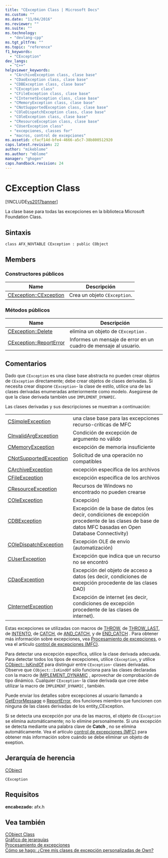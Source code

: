 ```yaml
---
title: "CException Class | Microsoft Docs"
ms.custom: ""
ms.date: "11/04/2016"
ms.reviewer: ""
ms.suite: ""
ms.technology: 
  - "devlang-cpp"
ms.tgt_pltfrm: ""
ms.topic: "reference"
f1_keywords: 
  - "CException"
dev_langs: 
  - "C++"
helpviewer_keywords: 
  - "CArchiveException class, clase base"
  - "CDaoException class, clase base"
  - "CDBException class, clase base"
  - "CException class"
  - "CFileException class, clase base"
  - "CInternetException class, clase base"
  - "CMemoryException class, clase base"
  - "CNotSupportedException class, clase base"
  - "COleDispatchException class, clase base"
  - "COleException class, clase base"
  - "CResourceException class, clase base"
  - "CUserException class"
  - "excepciones, classes for"
  - "macros, control de excepciones"
ms.assetid: cfacf14d-bfe4-4666-a5c7-38b800512920
caps.latest.revision: 22
author: "mikeblome"
ms.author: "mblome"
manager: "ghogen"
caps.handback.revision: 24
---
```

# CException Class
[!INCLUDE[vs2017banner](../../assembler/inline/includes/vs2017banner.md)]

La clase base para todas las excepciones en la biblioteca Microsoft Foundation Class.  
  
## Sintaxis  
  
```  
class AFX_NOVTABLE CException : public CObject  
```  
  
## Members  
  
### Constructores públicos  
  
|Name|Descripción|  
|----------|-----------------|  
|[CException::CException](../Topic/CException::CException.md)|Crea un objeto `CException`.|  
  
### Métodos públicos  
  
|Name|Descripción|  
|----------|-----------------|  
|[CException::Delete](../Topic/CException::Delete.md)|elimina un objeto de `CException` .|  
|[CException::ReportError](../Topic/CException::ReportError.md)|Informes un mensaje de error en un cuadro de mensaje al usuario.|  
  
## Comentarios  
 Dado que `CException` es una clase base abstracta no pueden crear objetos de `CException` directamente; debe crear objetos de clases derivadas.  Si necesita crear dispone `CException`\- la clase de estilo, utilice una de las clases derivadas enumeradas anteriormente como modelo.  Asegúrese de que la clase derivada también use `IMPLEMENT_DYNAMIC`.  
  
 Las clases derivadas y sus descripciones se muestran a continuación:  
  
|||  
|-|-|  
|[CSimpleException](../../mfc/reference/csimpleexception-class.md)|una clase base para las excepciones recurso\-críticas de MFC|  
|[CInvalidArgException](../../mfc/reference/cinvalidargexception-class.md)|Condición de excepción de argumento no válido|  
|[CMemoryException](../../mfc/reference/cmemoryexception-class.md)|excepción de memoria insuficiente|  
|[CNotSupportedException](../../mfc/reference/cnotsupportedexception-class.md)|Solicitud de una operación no compatibles|  
|[CArchiveException](../../mfc/reference/carchiveexception-class.md)|excepción específica de los archivos|  
|[CFileException](../../mfc/reference/cfileexception-class.md)|excepción específica de los archivos|  
|[CResourceException](../../mfc/reference/cresourceexception-class.md)|Recursos de Windows no encontrado no pueden crearse|  
|[COleException](../../mfc/reference/coleexception-class.md)|Excepción\)|  
|[CDBException](../../mfc/reference/cdbexception-class.md)|Excepción de la base de datos \(es decir, condiciones de excepción procedente de las clases de base de datos MFC basadas en Open Database Connectivity\)|  
|[COleDispatchException](../../mfc/reference/coledispatchexception-class.md)|Excepción OLE de envío \(automatización\)|  
|[CUserException](../../mfc/reference/cuserexception-class.md)|Excepción que indica que un recurso no se encontró|  
|[CDaoException](../../mfc/reference/cdaoexception-class.md)|Excepción del objeto de acceso a datos \(es decir, condiciones de excepción procedente de las clases DAO\)|  
|[CInternetException](../../mfc/reference/cinternetexception-class.md)|Excepción de internet \(es decir, condiciones de excepción procedente de las clases de internet\).|  
  
 Estas excepciones se utilizadas con macros de [THROW](../Topic/THROW%20\(MFC\).md), de [THROW\_LAST](../Topic/THROW_LAST.md), de [INTENTO](../Topic/TRY.md), de [CATCH](../Topic/CATCH.md), de [AND\_CATCH](../Topic/AND_CATCH.md), y de [END\_CATCH](../Topic/END_CATCH.md) .  Para obtener más información sobre excepciones, vea [Procesamiento de excepciones](../../mfc/reference/exception-processing.md), o vea el artículo [control de excepciones \(MFC\)](../../mfc/exception-handling-in-mfc.md).  
  
 Para detectar una excepción específica, utilice la clase derivada adecuada.  Para detectar todos los tipos de excepciones, utilice `CException`, y utilice [CObject:: IsKindOf](../Topic/CObject::IsKindOf.md) para distinguir entre `CException`\- clases derivadas.  Observe que `CObject::IsKindOf` sólo funciona para las clases declaradas con la macro de [IMPLEMENT\_DYNAMIC](../Topic/IMPLEMENT_DYNAMIC.md) , aprovechar de comprobación de tipo dinámico.  Cualquier `CException`\- la clase derivada que cree debe utilizar la macro de `IMPLEMENT_DYNAMIC` , también.  
  
 Puede enviar los detalles sobre excepciones al usuario llamando a [GetErrorMessage](../Topic/CFileException::GetErrorMessage.md) o [ReportError](../Topic/CException::ReportError.md), dos funciones miembro que funcionen con ninguna de las clases derivadas de los entity\_CException.  
  
 Si se detecta una excepción por una de las macros, el objeto de `CException` se elimina automáticamente; no lo elimine personalmente.  Si una excepción se detecta mediante una palabra clave de **Catch** , no se elimina automáticamente.  Vea el artículo [control de excepciones \(MFC\)](../../mfc/exception-handling-in-mfc.md) para obtener más información sobre cuándo se debe eliminar un objeto de exeption.  
  
## Jerarquía de herencia  
 [CObject](../../mfc/reference/cobject-class.md)  
  
 `CException`  
  
## Requisitos  
 **encabezado:** afx.h  
  
## Vea también  
 [CObject Class](../../mfc/reference/cobject-class.md)   
 [Gráfico de jerarquías](../../mfc/hierarchy-chart.md)   
 [Procesamiento de excepciones](../../mfc/reference/exception-processing.md)   
 [Cómo se hago: ¿Cree mis clases de excepción personalizadas de Own?](http://go.microsoft.com/fwlink/?LinkId=128045)